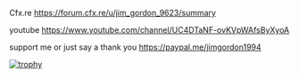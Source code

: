Cfx.re
https://forum.cfx.re/u/jim_gordon_9623/summary

youtube
https://www.youtube.com/channel/UC4DTaNF-ovKVpWAfsByXyoA

support me or just say a thank you
https://paypal.me/jimgordon1994




[![trophy](https://github-profile-trophy.vercel.app/?username=ryo-ma&theme=onedark)](https://github.com/ryo-ma/github-profile-trophy)
